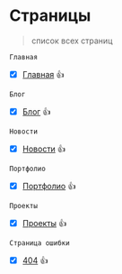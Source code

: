 # **Страницы**
> список всех страниц

```
Главная
```
- [x] [Главная](https://lilkost.github.io/stroi-verstka/) :+1:
```
Блог
```
- [x] [Блог](https://lilkost.github.io/stroi-verstka/blog.html) :+1:
```
Новости
```
- [x] [Новости](https://lilkost.github.io/stroi-verstka/news.html) :+1:
```
Портфолио
```
- [x] [Портфолио](https://lilkost.github.io/stroi-verstka/portfolio.html) :+1:
```
Проекты
```
- [x] [Проекты](https://lilkost.github.io/stroi-verstka/project.html) :+1:
```
Страница ошибки
```
- [x] [404](https://lilkost.github.io/stroi-verstka/404.html) :+1:
